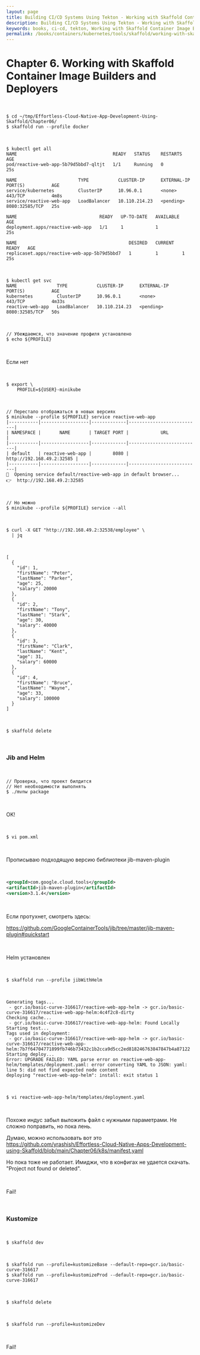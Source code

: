 ```yaml
---
layout: page
title: Building CI/CD Systems Using Tekton - Working with Skaffold Container Image Builders and Deployers
description: Building CI/CD Systems Using Tekton - Working with Skaffold Container Image Builders and Deployers
keywords: books, ci-cd, tekton, Working with Skaffold Container Image Builders and Deployers
permalink: /books/containers/kubernetes/tools/skaffold/working-with-skaffold-container-image-builders-and-deployers/
---
```


# Chapter 6. Working with Skaffold Container Image Builders and Deployers

<br/>

```
$ cd ~/tmp/Effortless-Cloud-Native-App-Development-Using-Skaffold/Chapter06/
$ skaffold run --profile docker
```

<br/>

```
$ kubectl get all
NAME                                    READY   STATUS    RESTARTS   AGE
pod/reactive-web-app-5b79d5bbd7-qltjt   1/1     Running   0          25s

NAME                       TYPE           CLUSTER-IP      EXTERNAL-IP   PORT(S)          AGE
service/kubernetes         ClusterIP      10.96.0.1       <none>        443/TCP          4m8s
service/reactive-web-app   LoadBalancer   10.110.214.23   <pending>     8080:32585/TCP   25s

NAME                               READY   UP-TO-DATE   AVAILABLE   AGE
deployment.apps/reactive-web-app   1/1     1            1           25s

NAME                                          DESIRED   CURRENT   READY   AGE
replicaset.apps/reactive-web-app-5b79d5bbd7   1         1         1       25s
```

<br/>

```
$ kubectl get svc
NAME               TYPE           CLUSTER-IP      EXTERNAL-IP   PORT(S)          AGE
kubernetes         ClusterIP      10.96.0.1       <none>        443/TCP          4m33s
reactive-web-app   LoadBalancer   10.110.214.23   <pending>     8080:32585/TCP   50s
```

<br/>

```
// Убеждаемся, что значение профиля установлено
$ echo ${PROFILE}
```

<br/>

Если нет

<br/>

```
$ export \
    PROFILE=${USER}-minikube
```

<br/>

```
// Перестало отображаться в новых версиях
$ minikube --profile ${PROFILE} service reactive-web-app
|-----------|------------------|-------------|---------------------------|
| NAMESPACE |       NAME       | TARGET PORT |            URL            |
|-----------|------------------|-------------|---------------------------|
| default   | reactive-web-app |        8080 | http://192.168.49.2:32585 |
|-----------|------------------|-------------|---------------------------|
🎉  Opening service default/reactive-web-app in default browser...
👉  http://192.168.49.2:32585



// Но можно
$ minikube --profile ${PROFILE} service --all
```

<br/>

```
$ curl -X GET "http://192.168.49.2:32538/employee" \
  | jq
```

<br/>

```
[
  {
    "id": 1,
    "firstName": "Peter",
    "lastName": "Parker",
    "age": 25,
    "salary": 20000
  },
  {
    "id": 2,
    "firstName": "Tony",
    "lastName": "Stark",
    "age": 30,
    "salary": 40000
  },
  {
    "id": 3,
    "firstName": "Clark",
    "lastName": "Kent",
    "age": 31,
    "salary": 60000
  },
  {
    "id": 4,
    "firstName": "Bruce",
    "lastName": "Wayne",
    "age": 33,
    "salary": 100000
  }
]
```

<br/>

```
$ skaffold delete
```

<br/>

### Jib and Helm

<br/>

```
// Проверка, что проект билдится
// Нет необходимости выполнять
$ ./mvnw package
```

<br/>

OK!

<br/>

```
$ vi pom.xml
```

<br/>

Прописываю подходящую версию библиотеки jib-maven-plugin

<br/>

```xml
<groupId>com.google.cloud.tools</groupId>
<artifactId>jib-maven-plugin</artifactId>
<version>3.1.4</version>
```

<br/>

Если протухнет, смотреть здесь:

https://github.com/GoogleContainerTools/jib/tree/master/jib-maven-plugin#quickstart

<br/>

Helm установлен

<br/>

```
$ skaffold run --profile jibWithHelm
```

<br/>

```
Generating tags...
 - gcr.io/basic-curve-316617/reactive-web-app-helm -> gcr.io/basic-curve-316617/reactive-web-app-helm:4c4f2c8-dirty
Checking cache...
 - gcr.io/basic-curve-316617/reactive-web-app-helm: Found Locally
Starting test...
Tags used in deployment:
 - gcr.io/basic-curve-316617/reactive-web-app-helm -> gcr.io/basic-curve-316617/reactive-web-app-helm:7b7f64704771899fb746b73432c1b2cca9d5cc2ed818246763847847b4a87122
Starting deploy...
Error: UPGRADE FAILED: YAML parse error on reactive-web-app-helm/templates/deployment.yaml: error converting YAML to JSON: yaml: line 5: did not find expected node content
deploying "reactive-web-app-helm": install: exit status 1
```

<br/>

```
$ vi reactive-web-app-helm/templates/deployment.yaml
```

<br/>

Похоже индус забыл выложить файл с нужными параметрами. Не сложно поправить, но пока лень.

Думаю, можно использовать вот это
https://github.com/yrashish/Effortless-Cloud-Native-Apps-Development-using-Skaffold/blob/main/Chapter06/k8s/manifest.yaml

Но пока тоже не работает. Имиджи, что в конфигах не удается скачать. "Project not found or deleted".

<br/>

Fail!

<br/>

### Kustomize

<br/>

```
$ skaffold dev
```

<br/>

```
$ skaffold run --profile=kustomizeBase --default-repo=gcr.io/basic-curve-316617
$ skaffold run --profile=kustomizeProd --default-repo=gcr.io/basic-curve-316617
```

<br/>

```
$ skaffold delete
```

<br/>

```
$ skaffold run --profile=kustomizeDev
```

<br/>

Fail!
